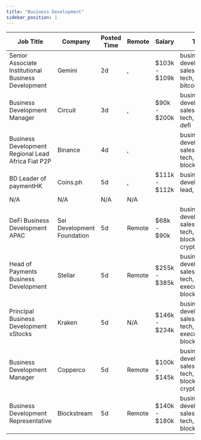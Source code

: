 ```yaml
---
title: "Business Development"
sidebar_position: 1
---
```


| Job Title | Company | Posted Time | Remote | Salary | Tags | Apply Link |
|-----------|---------|-------------|--------|--------|------|------------|
| Senior Associate Institutional Business Development | Gemini | 2d | , | $103k - $109k | business development, sales, non tech, senior, bitcoin | [Apply](https://web3.career/senior-associate-institutional-business-development-gemini/106195) |
| Business Development Manager | Circuit | 3d | , | $90k - $200k | business development, sales, non tech, crypto, defi | [Apply](https://web3.career/business-development-manager-circuit/106133) |
| Business Development Regional Lead Africa Fiat P2P | Binance | 4d | , |  | business development, sales, non tech, lead, blockchain | [Apply](https://web3.career/business-development-regional-lead-africa-fiat-p2p-binance/106073) |
| BD Leader of paymentHK | Coins.ph | 5d | , | $111k - $112k | business development, lead, gaming | [Apply](https://web3.career/bd-leader-of-payment-hk-coins/106029) |
| N/A | N/A | N/A | N/A |  |  | [Apply](https://web3.career/metana) |
| DeFi Business Development APAC | Sei Development Foundation | 5d | Remote | $68k - $90k | business development, sales, non tech, blockchain, crypto | [Apply](https://web3.career/defi-business-development-apac-seidevelopmentfoundation/106022) |
| Head of Payments Business Development | Stellar | 5d | Remote | $255k - $385k | business development, sales, non tech, executive, blockchain | [Apply](https://web3.career/head-of-payments-business-development-stellar/97571) |
| Principal Business Development xStocks | Kraken | 5d | N/A | $146k - $234k | business development, sales, non tech, executive, blockchain | [Apply](https://web3.career/principal-business-development-xstocks-kraken/105978) |
| Business Development Manager | Copperco | 5d | Remote | $100k - $145k | business development, sales, non tech, blockchain, crypto | [Apply](https://web3.career/business-development-manager-copperco/105560) |
| Business Development Representative | Blockstream | 5d | Remote | $140k - $180k | business development, sales, non tech, bitcoin, blockchain | [Apply](https://web3.career/business-development-representative-blockstream/105742) |
